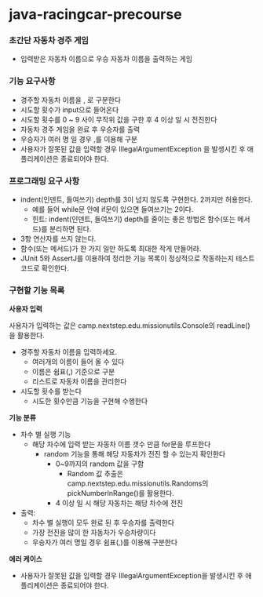 # java-racingcar-precourse

### 초간단 자동차 경주 게임

- 입력받은 자동차 이름으로 우승 자동차 이름을 출력하는 게임

### 기능 요구사항

- 경주할 자동차 이름을 , 로 구분한다
- 시도할 횟수가 input으로 들어온다
- 시도할 횟수를 0 ~ 9 사이 무작위 값을 구한 후 4 이상 일 시 전진한다
- 자동차 경주 게임을 완료 후 우승자를 출력
- 우승자가 여러 명 일 경우 ,를 이용해 구분
- 사용자가 잘못된 값을 입력할 경우 IllegalArgumentException 을 발생시킨 후 애플리케이션은 종료되어야 한다.


### 프로그래밍 요구 사항
- indent(인덴트, 들여쓰기) depth를 3이 넘지 않도록 구현한다. 2까지만 허용한다.
  - 예를 들어 while문 안에 if문이 있으면 들여쓰기는 2이다.
  - 힌트: indent(인덴트, 들여쓰기) depth를 줄이는 좋은 방법은 함수(또는 메서드)를 분리하면 된다.
- 3항 연산자를 쓰지 않는다.
- 함수(또는 메서드)가 한 가지 일만 하도록 최대한 작게 만들어라. 
- JUnit 5와 AssertJ를 이용하여 정리한 기능 목록이 정상적으로 작동하는지 테스트 코드로 확인한다.


### 구현할 기능 목록

**사용자 입력**

사용자가 입력하는 값은 camp.nextstep.edu.missionutils.Console의 readLine()을 활용한다.

- 경주할 자동차 이름을 입력하세요.
  - 여러개의 이름이 들어 올 수 있다
  - 이름은 쉼표(,) 기준으로 구분
  - 리스트로 자동차 이름을 관리한다
- 시도할 횟수를 받는다
  - 시도한 횟수만큼 기능을 구현해 수행한다

**기능 분류**
- 차수 별 실행 기능
  - 해당 차수에 입력 받는 자동차 이름 갯수 만큼 for문을 루프한다
    - random 기능을 통해 해당 자동차가 전진 할 수 있는지 확인한다
      - 0~9까지의 random 값을 구함
        - Random 값 추출은 camp.nextstep.edu.missionutils.Randoms의 pickNumberInRange()를 활용한다.
      - 4 이상 일 시 해당 자동차는 해당 차수에 전진
- 출력:
  - 차수 별 실행이 모두 완료 된 후 우승자를 출력한다
  - 가장 전진을 많이 한 자동차가 우승차량이다
  - 우승자가 여러 명일 경우 쉼표(,)를 이용해 구분한다

**에러 케이스**
- 사용자가 잘못된 값을 입력할 경우 IllegalArgumentException을 발생시킨 후 애플리케이션은 종료되어야 한다.

